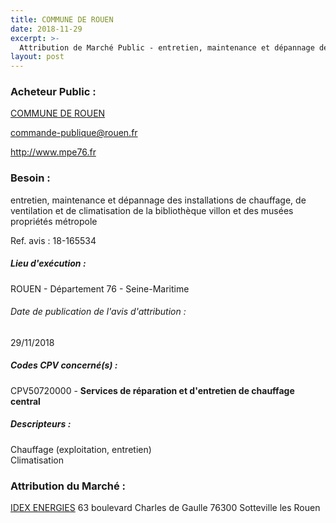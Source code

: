 ```yaml
---
title: COMMUNE DE ROUEN
date: 2018-11-29
excerpt: >-
  Attribution de Marché Public - entretien, maintenance et dépannage des installations de chauffage, de ventilation et de climatisation de la bibliothèque villon et des musées propriétés métropole
layout: post
---
```


### Acheteur Public : 
<a href="/acheteur-33/siren-217605401"> COMMUNE DE ROUEN</a><br/>



commande-publique@rouen.fr


http://www.mpe76.fr
### Besoin :

entretien, maintenance et dépannage des installations de chauffage, de ventilation et de climatisation de la bibliothèque villon et des musées propriétés métropole

Ref. avis : 18-165534


##### Lieu d'exécution :

ROUEN - Département 76 - Seine-Maritime

###### Date de publication de l'avis d'attribution : 
29/11/2018

##### Codes CPV concerné(s) :
CPV50720000 - **Services de réparation et d'entretien de chauffage central** <br/>

##### Descripteurs :
Chauffage (exploitation, entretien) <br/>
Climatisation <br/>

### Attribution du Marché :
<a href="/entreprise-254/siren-315871640"> IDEX ENERGIES</a>    63 boulevard Charles de Gaulle 76300 Sotteville les Rouen <br/>
